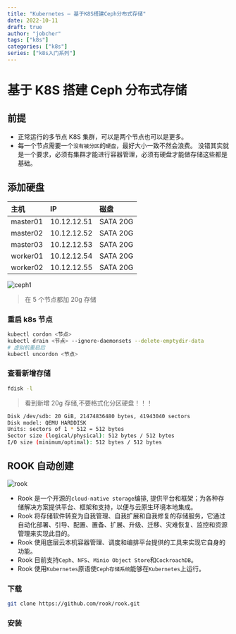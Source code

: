 ```yaml
---
title: "Kubernetes — 基于K8S搭建Ceph分布式存储"
date: 2022-10-11
draft: true
author: "jobcher"
tags: ["k8s"]
categories: ["k8s"]
series: ["k8s入门系列"]
---
```


# 基于 K8S 搭建 Ceph 分布式存储

## 前提

- 正常运行的多节点 K8S 集群，可以是两个节点也可以是更多。
- 每一个节点需要一个`没有被分区`的`硬盘`，最好大小一致不然会浪费。
  没错其实就是一个要求，必须有集群才能进行容器管理，必须有硬盘才能做存储这些都是基础。

## 添加硬盘

| 主机     | IP          | 磁盘     |
| :------- | :---------- | :------- |
| master01 | 10.12.12.51 | SATA 20G |
| master02 | 10.12.12.52 | SATA 20G |
| master03 | 10.12.12.53 | SATA 20G |
| worker01 | 10.12.12.54 | SATA 20G |
| worker02 | 10.12.12.55 | SATA 20G |

![ceph1](/images/Ceph1.png)

> 在 5 个节点都加 20g 存储

### 重启 k8s 节点

```sh
kubectl cordon <节点>
kubectl drain <节点> --ignore-daemonsets --delete-emptydir-data
# 虚拟机重启后
kubectl uncordon <节点>
```

### 查看新增存储

```sh
fdisk -l
```

> 看到新增 20g 存储,不要格式化分区硬盘！！！

```sh
Disk /dev/sdb: 20 GiB, 21474836480 bytes, 41943040 sectors
Disk model: QEMU HARDDISK
Units: sectors of 1 * 512 = 512 bytes
Sector size (logical/physical): 512 bytes / 512 bytes
I/O size (minimum/optimal): 512 bytes / 512 bytes
```

## ROOK 自动创建

![rook](/images/rook.png)

- Rook 是一个开源的`cloud-native storage`编排, 提供平台和框架；为各种存储解决方案提供平台、框架和支持，以便与云原生环境本地集成。
- Rook 将存储软件转变为自我管理、自我扩展和自我修复的存储服务，它通过自动化部署、引导、配置、置备、扩展、升级、迁移、灾难恢复、监控和资源管理来实现此目的。
- Rook 使用底层云本机容器管理、调度和编排平台提供的工具来实现它自身的功能。
- Rook 目前支持`Ceph`、`NFS`、`Minio Object Store`和`CockroachDB`。
- Rook 使用`Kubernetes`原语使`Ceph存储系统`能够在`Kubernetes`上运行。

### 下载

```sh
git clone https://github.com/rook/rook.git
```

### 安装
